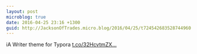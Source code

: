 ```yaml
---
layout: post
microblog: true
date: 2016-04-25 23:16 +1300
guid: http://JacksonOfTrades.micro.blog/2016/04/25/t724542683528744960.html
---
```

iA Writer theme for Typora [t.co/32HcvtmZX...](https://t.co/32HcvtmZXg)
